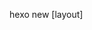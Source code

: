 hexo new [layout] <title>

hexo server

在静态模式下，服务器只处理 public 文件夹内的文件，而不会处理文件变动，在执行时，您应该先自行执行 hexo generate，此模式通常用于生产环境（production mode）下。

hexo server -s

生成部署

hexo g -d
